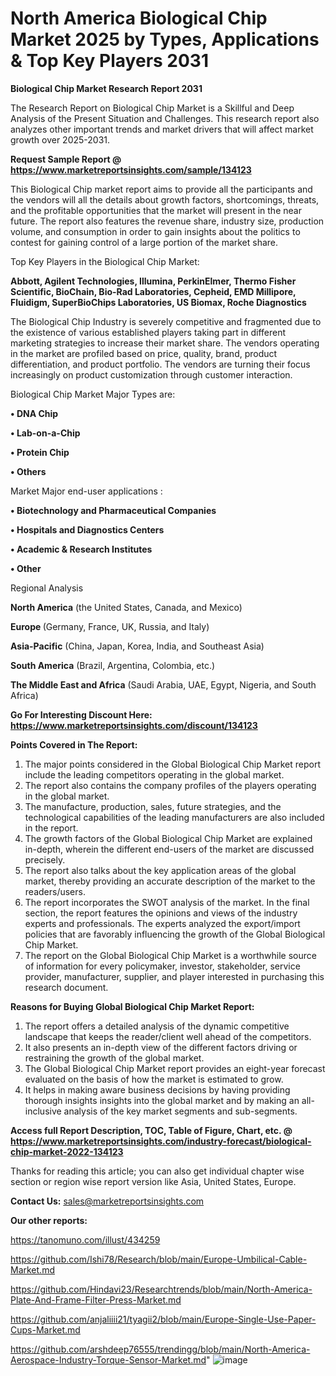 # North America Biological Chip Market 2025 by Types, Applications & Top Key Players 2031

<strong>Biological Chip Market Research Report 2031</strong>

The Research Report on Biological Chip Market is a Skillful and Deep Analysis of the Present Situation and Challenges. This research report also analyzes other important trends and market drivers that will affect market growth over 2025-2031.

<strong>Request Sample Report @ <a href=https://www.marketreportsinsights.com/sample/134123>https://www.marketreportsinsights.com/sample/134123</a></strong>

This Biological Chip market report aims to provide all the participants and the vendors will all the details about growth factors, shortcomings, threats, and the profitable opportunities that the market will present in the near future. The report also features the revenue share, industry size, production volume, and consumption in order to gain insights about the politics to contest for gaining control of a large portion of the market share.

Top Key Players in the Biological Chip Market:

<strong>Abbott, Agilent Technologies, Illumina, PerkinElmer, Thermo Fisher Scientific, BioChain, Bio-Rad Laboratories, Cepheid, EMD Millipore, Fluidigm, SuperBioChips Laboratories, US Biomax, Roche Diagnostics</strong>

The Biological Chip Industry is severely competitive and fragmented due to the existence of various established players taking part in different marketing strategies to increase their market share. The vendors operating in the market are profiled based on price, quality, brand, product differentiation, and product portfolio. The vendors are turning their focus increasingly on product customization through customer interaction.

Biological Chip Market Major Types are:

<strong>• DNA Chip

• Lab-on-a-Chip

• Protein Chip

• Others</strong>

Market Major end-user applications :

<strong>• Biotechnology and Pharmaceutical Companies

• Hospitals and Diagnostics Centers

• Academic & Research Institutes

• Other</strong>

Regional Analysis

</u><strong><b>North America</b></strong> (the United States, Canada, and Mexico)

<strong><b>Europe </b></strong>(Germany, France, UK, Russia, and Italy)

<strong><b>Asia-Pacific</b></strong> (China, Japan, Korea, India, and Southeast Asia)

<strong><b>South America</b></strong> (Brazil, Argentina, Colombia, etc.)

<strong><b>The Middle East and Africa</b></strong> (Saudi Arabia, UAE, Egypt, Nigeria, and South Africa)

<strong>Go For Interesting Discount Here: <a href=https://www.marketreportsinsights.com/discount/134123>https://www.marketreportsinsights.com/discount/134123</a></strong>

<strong>Points Covered in The Report:</strong>
<ol>
  <li>The major points considered in the Global Biological Chip Market report include the leading competitors operating in the global market.</li>
  <li>The report also contains the company profiles of the players operating in the global market.</li>
  <li>The manufacture, production, sales, future strategies, and the technological capabilities of the leading manufacturers are also included in the report.</li>
  <li>The growth factors of the Global Biological Chip Market are explained in-depth, wherein the different end-users of the market are discussed precisely.</li>
  <li>The report also talks about the key application areas of the global market, thereby providing an accurate description of the market to the readers/users.</li>
  <li>The report incorporates the SWOT analysis of the market. In the final section, the report features the opinions and views of the industry experts and professionals. The experts analyzed the export/import policies that are favorably influencing the growth of the Global Biological Chip Market.</li>
  <li>The report on the Global Biological Chip Market is a worthwhile source of information for every policymaker, investor, stakeholder, service provider, manufacturer, supplier, and player interested in purchasing this research document.</li>
</ol>
<strong>Reasons for Buying Global Biological Chip Market Report:</strong>

<ol>
  <li>The report offers a detailed analysis of the dynamic competitive landscape that keeps the reader/client well ahead of the competitors.</li>
  <li>It also presents an in-depth view of the different factors driving or restraining the growth of the global market.</li>
  <li>The Global Biological Chip Market report provides an eight-year forecast evaluated on the basis of how the market is estimated to grow.</li>
  <li>It helps in making aware business decisions by having providing thorough insights insights into the global market and by making an all-inclusive analysis of the key market segments and sub-segments.</li>
</ol>
<strong>Access full Report Description, TOC, Table of Figure, Chart, etc. @ <a href=https://www.marketreportsinsights.com/industry-forecast/biological-chip-market-2022-134123>https://www.marketreportsinsights.com/industry-forecast/biological-chip-market-2022-134123</a></strong>


Thanks for reading this article; you can also get individual chapter wise section or region wise report version like Asia, United States, Europe.

<strong>Contact Us:</strong>
sales@marketreportsinsights.com

<strong>Our other reports:</strong>

<a href=https://tanomuno.com/illust/434259>https://tanomuno.com/illust/434259</a>

<a href=https://github.com/Ishi78/Research/blob/main/Europe-Umbilical-Cable-Market.md>https://github.com/Ishi78/Research/blob/main/Europe-Umbilical-Cable-Market.md</a>

<a href=https://github.com/Hindavi23/Researchtrends/blob/main/North-America-Plate-And-Frame-Filter-Press-Market.md>https://github.com/Hindavi23/Researchtrends/blob/main/North-America-Plate-And-Frame-Filter-Press-Market.md</a>

<a href=https://github.com/anjaliiii21/tyagii2/blob/main/Europe-Single-Use-Paper-Cups-Market.md>https://github.com/anjaliiii21/tyagii2/blob/main/Europe-Single-Use-Paper-Cups-Market.md</a>

<a href=https://github.com/arshdeep76555/trendingg/blob/main/North-America-Aerospace-Industry-Torque-Sensor-Market.md>https://github.com/arshdeep76555/trendingg/blob/main/North-America-Aerospace-Industry-Torque-Sensor-Market.md</a>"
![image](https://github.com/user-attachments/assets/9b497a98-823b-4487-bebe-b63e83f7e0bf)
